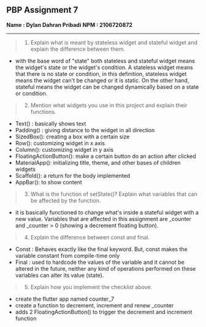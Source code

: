 PBP Assignment 7 
----------------
**Name : Dylan Dahran Pribadi**
**NPM  : 2106720872**

-----------------

>1. Explain what is meant by stateless widget and stateful widget and explain the difference between them.

- with the base word of "state" both stateless and stateful widget means the widget's state or the widget's condition. A stateless widget means that there is no state or condition, in this definition, stateless widget means the widget can't be changed or it is static. On the other hand, stateful means the widget can be changed dynamically based on a state or condition.

>2. Mention what widgets you use in this project and explain their functions.

- Text() : basically shows text
- Padding() : giving distance to the widget in all direction
- SizedBox(): creating a box with a certain size
- Row(): customizing widget in x axis
- Column(): customizing widget in y axis
- FloatingActionButton(): make a certain button do an action after clicked
- MaterialApp(): initializing title, theme, and other bases of children widgets
- Scaffold(): a return for the body implemented
- AppBar(): to show content

>3. What is the function of setState()? Explain what variables that can be affected by the function.

- it is basically functioned to change what's inside a stateful widget with a new value. Variables that are affected in this assignment are _counter and _counter > 0 (showing a decrement floating button).

>4. Explain the difference between const and final.

- Const : Behaves exactly like the final keyword. But, const makes the variable constant from compile-time only
- Final : used to hardcode the values of the variable and it cannot be altered in the future, neither any kind of operations performed on these variables can alter its value (state).

>5. Explain how you implement the checklist above.

- create the flutter app named counter_7
- create a function to decrement, increment and renew _counter
- adds 2 FloatingActionButton() to trigger the decrement and increment function